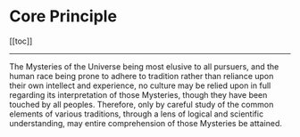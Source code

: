 # Core Principle

[[toc]]

---

The Mysteries of the Universe being most elusive to all pursuers, and the human race being prone to adhere to tradition rather than reliance upon their own intellect and experience, no culture may be relied upon in full regarding its interpretation of those Mysteries, though they have been touched by all peoples. Therefore, only by careful study of the common elements of various traditions, through a lens of logical and scientific understanding, may entire comprehension of those Mysteries be attained.
